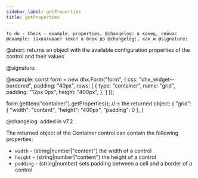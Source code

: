 ```yaml
---
sidebar_label: getProperties
title: getProperties
---
```


`to do - Check - example, properties, @changelog: в конец, сейчас @example: захватывает текст в блок до @changelog:, как и @signature:`

@short: returns an object with the available configuration properties of the control and their values

@signature:

@example: const form = new dhx.Form("form", {
    css: "dhx_widget--bordered",
    padding: "40px",
    rows: [
        {
            type: "container", 
            name: "grid",
            padding: "12px 0px",
            height: "400px",
        },
    ]
});

form.getItem("container").getProperties();
//-> the returned object:
{
    "grid": {
        "width": "content",
        "height": "400px",
        "padding": 0
    },
}

@changelog: added in v7.2

The returned object of the Container control can contain the following properties:

- `width` - (string|number|"content") the width of a control 
- `height` - (string|number|"content") the height of a control 
- `padding` - (string|number) sets padding between a cell and a border of a control
